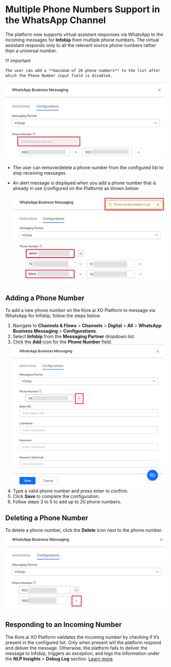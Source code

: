

# Multiple Phone Numbers Support in the WhatsApp Channel

The platform now supports virtual assistant responses via WhatsApp to the incoming messages for **Infobip** from multiple phone numbers. The virtual assistant responds only to all the relevant source phone numbers rather than a universal number.

!!! important

    The user can add a **maximum of 20 phone numbers** to the list after which the Phone Number input field is disabled.


![alt_text](images/wbm-5.png)






* The user can remove/delete a phone number from the configured list to stop receiving messages.
* An alert message is displayed when you add a phone number that is already in use (configured on the Platform) as shown below:

    ![alt_text](images/wbm-6.png )



## Adding a Phone Number

To add a new phone number on the Kore.ai XO Platform to message via WhatsApp for Infobip, follow the steps below:



1. Navigate to **Channels & Flows** > **Channels** > **Digital** > **All** > **WhatsApp Business Messaging** > **Configurations**.
2. Select **Infobip** from the **Messaging Partner** dropdown list.
3. Click the **Add** icon for the **Phone Number** field.
![alt_text](images/wbm-3.png )
4. Type a valid phone number and press enter to confirm.
5. Click **Save** to complete the configuration.
6. Follow steps 3 to 5 to add up to 20 phone numbers.


## Deleting a Phone Number

To delete a phone number, click the **Delete** icon next to the phone number.
![alt_text](images/wbm-4.png )



## Responding to an Incoming Number

The Kore.ai XO Platform validates the incoming number by checking if it’s present in the configured list. Only when present will the platform respond and deliver the message. Otherwise, the platform fails to deliver the message to Infobip, triggers an exception, and logs the information under the **NLP Insights** > **Debug Log** section. [Learn more](../analytics/automation/nlp-insights.md).
